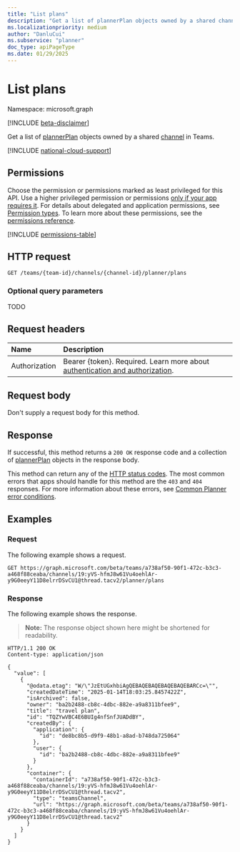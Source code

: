```yaml
---
title: "List plans"
description: "Get a list of plannerPlan objects owned by a shared channel in Teams."
ms.localizationpriority: medium
author: "DanluCui"
ms.subservice: "planner"
doc_type: apiPageType
ms.date: 01/29/2025
---
```


# List plans

Namespace: microsoft.graph

[!INCLUDE [beta-disclaimer](../../includes/beta-disclaimer.md)]

Get a list of [plannerPlan](../resources/plannerplan.md) objects owned by a shared [channel](../resources/channel.md) in Teams.

[!INCLUDE [national-cloud-support](../../includes/global-us.md)]

## Permissions
Choose the permission or permissions marked as least privileged for this API. Use a higher privileged permission or permissions [only if your app requires it](/graph/permissions-overview#best-practices-for-using-microsoft-graph-permissions). For details about delegated and application permissions, see [Permission types](/graph/permissions-overview#permission-types). To learn more about these permissions, see the [permissions reference](/graph/permissions-reference).

<!-- { "blockType": "permissions", "name": "teamschannelplanner_list_plans" } -->
[!INCLUDE [permissions-table](../includes/permissions/teamschannelplanner-list-plans-permissions.md)]

## HTTP request
<!-- { "blockType": "ignored" } -->
```http
GET /teams/{team-id}/channels/{channel-id}/planner/plans
```

### Optional query parameters

TODO

## Request headers
| Name      |Description|
|:----------|:----------|
|Authorization|Bearer {token}. Required. Learn more about [authentication and authorization](/graph/auth/auth-concepts).|

## Request body
Don't supply a request body for this method.

## Response

If successful, this method returns a `200 OK` response code and a collection of [plannerPlan](../resources/plannerplan.md) objects in the response body.

This method can return any of the [HTTP status codes](/graph/errors). The most common errors that apps should handle for this method are the `403` and `404` responses. For more information about these errors, see [Common Planner error conditions](../resources/planner-overview.md#common-planner-error-conditions).

## Examples

### Request

The following example shows a request.

<!-- {
  "blockType": "request",
  "name": "list_plans_owned_by_channel",
  "sampleKeys" : ["a738af50-90f1-472c-b3c3-a468f88ceaba", "19:yVS-hfmJ8w61Vu4oehlAr-y9G0eeyY11D8elrrDSvCU1@thread.tacv2"]
}-->
```http
GET https://graph.microsoft.com/beta/teams/a738af50-90f1-472c-b3c3-a468f88ceaba/channels/19:yVS-hfmJ8w61Vu4oehlAr-y9G0eeyY11D8elrrDSvCU1@thread.tacv2/planner/plans
```

### Response

The following example shows the response.

>**Note:** The response object shown here might be shortened for readability.
<!-- {
  "blockType": "response",
  "truncated": true,
  "@odata.type": "Collection(microsoft.graph.plannerPlan)"
} -->
```http
HTTP/1.1 200 OK
Content-type: application/json

{
  "value": [
    {
      "@odata.etag": "W/\"JzEtUGxhbiAgQEBAQEBAQEBAQEBAQEBARCc=\"",
      "createdDateTime": "2025-01-14T18:03:25.8457422Z",
      "isArchived": false,
      "owner": "ba2b2488-cb8c-4dbc-882e-a9a8311bfee9",
      "title": "travel plan",
      "id": "TQZYwVBC4E6BUIg4nfSnfJUADdBY",
      "createdBy": {
        "application": {
          "id": "de8bc8b5-d9f9-48b1-a8ad-b748da725064"
        },
        "user": {
          "id": "ba2b2488-cb8c-4dbc-882e-a9a8311bfee9"
        }
      },
      "container": {
        "containerId": "a738af50-90f1-472c-b3c3-a468f88ceaba/channels/19:yVS-hfmJ8w61Vu4oehlAr-y9G0eeyY11D8elrrDSvCU1@thread.tacv2",
        "type": "teamsChannel",
        "url": "https://graph.microsoft.com/beta/teams/a738af50-90f1-472c-b3c3-a468f88ceaba/channels/19:yVS-hfmJ8w61Vu4oehlAr-y9G0eeyY11D8elrrDSvCU1@thread.tacv2"
      }
    }
  ]
}
```

<!-- uuid: 3da1192e-9af9-47d4-b32c-1ba82ddabcd1
2025-01-15 22:58:43 UTC -->
<!--
{
  "type": "#page.annotation",
  "description": "List plans",
  "keywords": "",
  "section": "documentation",
  "tocPath": "",
  "suppressions": [
  ]
}
-->